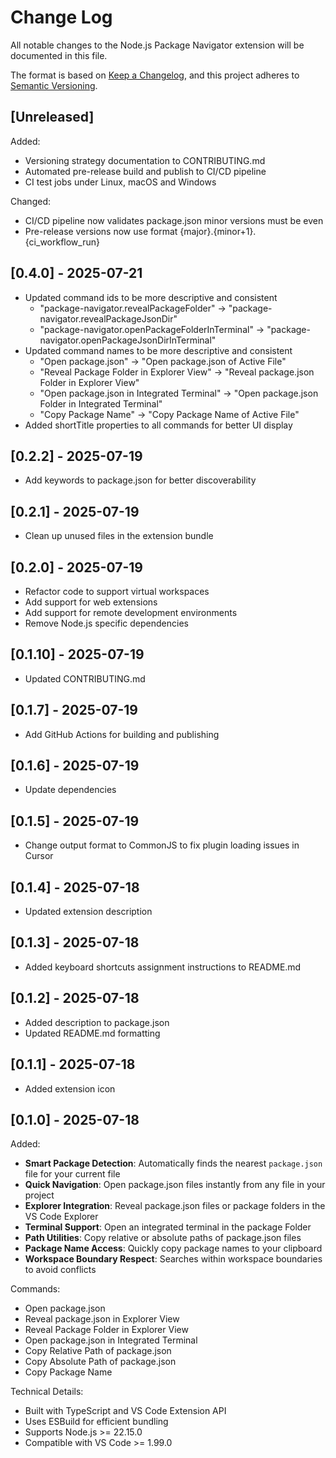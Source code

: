 # Change Log

All notable changes to the Node.js Package Navigator extension will be documented in this file.

The format is based on [Keep a Changelog](http://keepachangelog.com/), and this project adheres to [Semantic Versioning](https://semver.org/).

## [Unreleased]

Added:

- Versioning strategy documentation to CONTRIBUTING.md
- Automated pre-release build and publish to CI/CD pipeline
- CI test jobs under Linux, macOS and Windows

Changed:

- CI/CD pipeline now validates package.json minor versions must be even
- Pre-release versions now use format {major}.{minor+1}.{ci_workflow_run}

## [0.4.0] - 2025-07-21

- Updated command ids to be more descriptive and consistent
  - "package-navigator.revealPackageFolder" → "package-navigator.revealPackageJsonDir"
  - "package-navigator.openPackageFolderInTerminal" → "package-navigator.openPackageJsonDirInTerminal"
- Updated command names to be more descriptive and consistent
  - "Open package.json" → "Open package.json of Active File"
  - "Reveal Package Folder in Explorer View" → "Reveal package.json Folder in Explorer View"
  - "Open package.json in Integrated Terminal" → "Open package.json Folder in Integrated Terminal"
  - "Copy Package Name" → "Copy Package Name of Active File"
- Added shortTitle properties to all commands for better UI display

## [0.2.2] - 2025-07-19

- Add keywords to package.json for better discoverability

## [0.2.1] - 2025-07-19

- Clean up unused files in the extension bundle

## [0.2.0] - 2025-07-19

- Refactor code to support virtual workspaces
- Add support for web extensions
- Add support for remote development environments
- Remove Node.js specific dependencies

## [0.1.10] - 2025-07-19

- Updated CONTRIBUTING.md

## [0.1.7] - 2025-07-19

- Add GitHub Actions for building and publishing

## [0.1.6] - 2025-07-19

- Update dependencies

## [0.1.5] - 2025-07-19

- Change output format to CommonJS to fix plugin loading issues in Cursor

## [0.1.4] - 2025-07-18

- Updated extension description

## [0.1.3] - 2025-07-18

- Added keyboard shortcuts assignment instructions to README.md

## [0.1.2] - 2025-07-18

- Added description to package.json
- Updated README.md formatting

## [0.1.1] - 2025-07-18

- Added extension icon

## [0.1.0] - 2025-07-18

Added:

- **Smart Package Detection**: Automatically finds the nearest `package.json` file for your current file
- **Quick Navigation**: Open package.json files instantly from any file in your project
- **Explorer Integration**: Reveal package.json files or package folders in the VS Code Explorer
- **Terminal Support**: Open an integrated terminal in the package Folder
- **Path Utilities**: Copy relative or absolute paths of package.json files
- **Package Name Access**: Quickly copy package names to your clipboard
- **Workspace Boundary Respect**: Searches within workspace boundaries to avoid conflicts

Commands:

- Open package.json
- Reveal package.json in Explorer View
- Reveal Package Folder in Explorer View
- Open package.json in Integrated Terminal
- Copy Relative Path of package.json
- Copy Absolute Path of package.json
- Copy Package Name

Technical Details:

- Built with TypeScript and VS Code Extension API
- Uses ESBuild for efficient bundling
- Supports Node.js >= 22.15.0
- Compatible with VS Code >= 1.99.0
